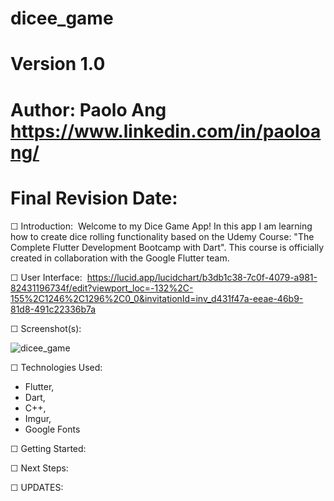 # dicee_game
# Version 1.0
# Author: Paolo Ang <https://www.linkedin.com/in/paoloang/>
# Final Revision Date: 






☐ Introduction: 
Welcome to my Dice Game App!
In this app I am learning how to create dice rolling functionality based on the Udemy Course: "The Complete Flutter Development Bootcamp with Dart". 
This course is officially created in collaboration with the Google Flutter team. 



☐ User Interface: 
https://lucid.app/lucidchart/b3db1c38-7c0f-4079-a981-82431196734f/edit?viewport_loc=-132%2C-155%2C1246%2C1296%2C0_0&invitationId=inv_d431f47a-eeae-46b9-81d8-491c22336b7a


☐ Screenshot(s): 

![dicee_game](https://i.imgur.com/a/XQoxYGF.png)


☐ Technologies Used: 
- Flutter,
- Dart,
- C++,
- Imgur, 
- Google Fonts

☐ Getting Started: 



☐ Next Steps:




☐ UPDATES:

